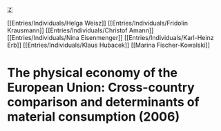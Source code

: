 [🇿](zotero://select/library/items/832MF6DW)

[[Entries/Individuals/Helga Weisz]] [[Entries/Individuals/Fridolin Krausmann]] [[Entries/Individuals/Christof Amann]] [[Entries/Individuals/Nina Eisenmenger]] [[Entries/Individuals/Karl-Heinz Erb]] [[Entries/Individuals/Klaus Hubacek]] [[Marina Fischer-Kowalski]] 
# The physical economy of the European Union: Cross-country comparison and determinants of material consumption (2006)

